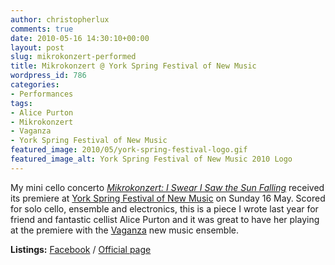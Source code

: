 ```yaml
---
author: christopherlux
comments: true
date: 2010-05-16 14:30:10+00:00
layout: post
slug: mikrokonzert-performed
title: Mikrokonzert @ York Spring Festival of New Music
wordpress_id: 786
categories:
- Performances
tags:
- Alice Purton
- Mikrokonzert
- Vaganza
- York Spring Festival of New Music
featured_image: 2010/05/york-spring-festival-logo.gif
featured_image_alt: York Spring Festival of New Music 2010 Logo
---
```


My mini cello concerto [_Mikrokonzert: I Swear I Saw the Sun Falling_](http://www.chrisswithinbank.net/2009/06/mikrokonzert-2/) received its premiere at [York Spring Festival of New Music](http://www.yorkspringfestival.co.uk/) on Sunday 16 May. Scored for solo cello, ensemble and electronics, this is a piece I wrote last year for friend and fantastic cellist Alice Purton and it was great to have her playing at the premiere with the [Vaganza](http://www.vaganza.manchester.ac.uk/) new music ensemble.

**Listings:** [Facebook](http://www.facebook.com/event.php?eid=186340652629) / [Official page](http://www.yorkspringfestival.co.uk/2010/conference/index.html)
